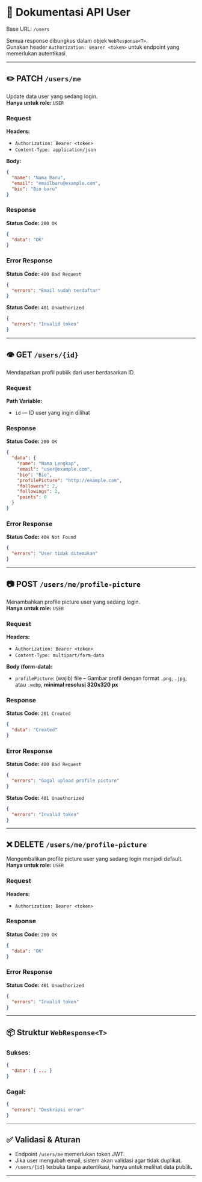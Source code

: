 # 👤 Dokumentasi API User

Base URL: `/users`

Semua response dibungkus dalam objek `WebResponse<T>`.  
Gunakan header `Authorization: Bearer <token>` untuk endpoint yang memerlukan autentikasi.

---

## ✏️ PATCH `/users/me`

Update data user yang sedang login.  
**Hanya untuk role:** `USER`

### Request

**Headers:**
- `Authorization: Bearer <token>`
- `Content-Type: application/json`

**Body:**
```json
{
  "name": "Nama Baru",
  "email": "emailbaru@example.com",
  "bio": "Bio baru"
}
```

### Response

**Status Code:** `200 OK`
```json
{
  "data": "OK"
}
```

### Error Response

**Status Code:** `400 Bad Request`
```json
{
  "errors": "Email sudah terdaftar"
}
```

**Status Code:** `401 Unauthorized`
```json
{
  "errors": "Invalid token"
}
```

---

## 👁️ GET `/users/{id}`

Mendapatkan profil publik dari user berdasarkan ID.

### Request

**Path Variable:**
- `id` — ID user yang ingin dilihat

### Response

**Status Code:** `200 OK`
```json
{
  "data": {
    "name": "Nama Lengkap",
    "email": "user@example.com",
    "bio": "Bio",
    "profilePicture": "http://example.com",
    "followers": 2,
    "followings": 2,
    "points": 0
  }
}
```

### Error Response

**Status Code:** `404 Not Found`
```json
{
  "errors": "User tidak ditemukan"
}
```

---

## 📷️ POST `/users/me/profile-picture`

Menambahkan profile picture user yang sedang login.  
**Hanya untuk role:** `USER`

### Request

**Headers:**
- `Authorization: Bearer <token>`
- `Content-Type: multipart/form-data`

**Body (form-data):**
- `profilePicture`: (wajib) file – Gambar profil dengan format `.png`, `.jpg`, atau `.webp`, **minimal resolusi 320x320 px**

### Response

**Status Code:** `201 Created`
```json
{
  "data": "Created"
}
```

### Error Response

**Status Code:** `400 Bad Request`
```json
{
  "errors": "Gagal upload profile picture"
}
```

**Status Code:** `401 Unauthorized`
```json
{
  "errors": "Invalid token"
}
```

---

## ❌️ DELETE `/users/me/profile-picture`

Mengembalikan profile picture user yang sedang login menjadi default.  
**Hanya untuk role:** `USER`

### Request

**Headers:**
- `Authorization: Bearer <token>`

### Response

**Status Code:** `200 OK`
```json
{
  "data": "OK"
}
```

### Error Response

**Status Code:** `401 Unauthorized`
```json
{
  "errors": "Invalid token"
}
```

---

## 📦 Struktur `WebResponse<T>`

### Sukses:
```json
{
  "data": { ... }
}
```

### Gagal:
```json
{
  "errors": "Deskripsi error"
}
```

---

## ✅ Validasi & Aturan

- Endpoint `/users/me` memerlukan token JWT.
- Jika user mengubah email, sistem akan validasi agar tidak duplikat.
- `/users/{id}` terbuka tanpa autentikasi, hanya untuk melihat data publik.

---
